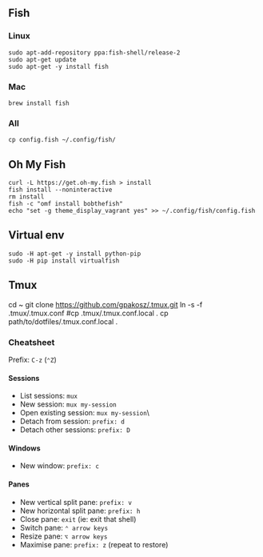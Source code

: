 ## Fish

### Linux

```
sudo apt-add-repository ppa:fish-shell/release-2
sudo apt-get update  
sudo apt-get -y install fish
```

### Mac
`brew install fish`

### All
`cp config.fish ~/.config/fish/`


## Oh My Fish

```
curl -L https://get.oh-my.fish > install
fish install --noninteractive
rm install
fish -c "omf install bobthefish"
echo "set -g theme_display_vagrant yes" >> ~/.config/fish/config.fish
```

## Virtual env
```
sudo -H apt-get -y install python-pip
sudo -H pip install virtualfish 
```

## Tmux
cd ~
git clone https://github.com/gpakosz/.tmux.git
ln -s -f .tmux/.tmux.conf
#cp .tmux/.tmux.conf.local .
cp path/to/dotfiles/.tmux.conf.local .

### Cheatsheet
Prefix: `C-z` (`⌃Z`)

#### Sessions
- List sessions: `mux`
- New session: `mux my-session`
- Open existing session: `mux my-session`\
- Detach from session: `prefix: d`
- Detach other sessions: `prefix: D`

#### Windows
- New window: `prefix: c`

#### Panes
- New vertical split pane: `prefix: v`
- New horizontal split pane: `prefix: h`
- Close pane: `exit` (ie: exit that shell)
- Switch pane: `⌃ arrow keys`
- Resize pane: `⌥ arrow keys`
- Maximise pane: `prefix: z` (repeat to restore)
